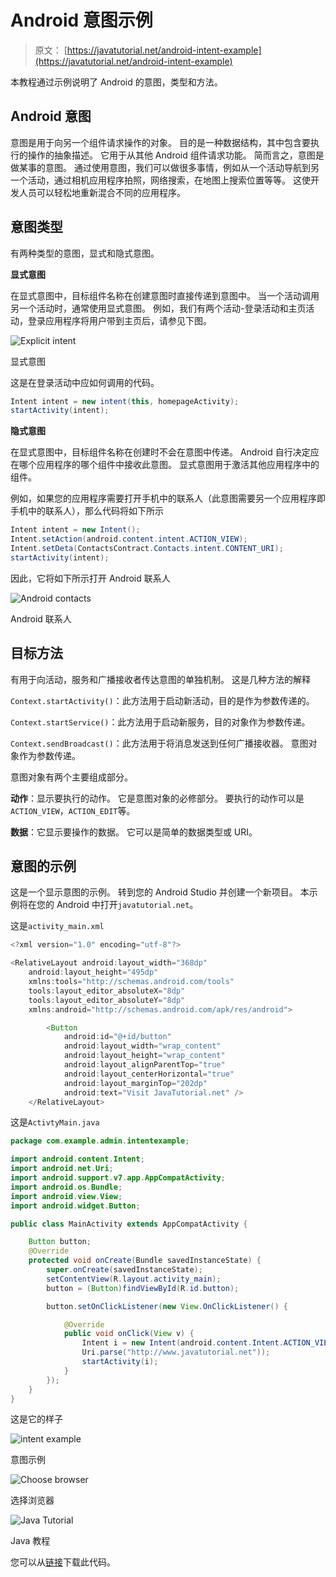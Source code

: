 # Android 意图示例

> 原文： [https://javatutorial.net/android-intent-example](https://javatutorial.net/android-intent-example)

本教程通过示例说明了 Android 的意图，类型和方法。

## Android 意图

意图是用于向另一个组件请求操作的对象。 目的是一种数据结构，其中包含要执行的操作的抽象描述。 它用于从其他 Android 组件请求功能。 简而言之，意图是做某事的意图。 通过使用意图，我们可以做很多事情，例如从一个活动导航到另一个活动，通过相机应用程序拍照，网络搜索，在地图上搜索位置等等。 这使开发人员可以轻松地重新混合不同的应用程序。

## 意图类型

有两种类型的意图，显式和隐式意图。

**显式意图**

在显式意图中，目标组件名称在创建意图时直接传递到意图中。 当一个活动调用另一个活动时，通常使用显式意图。 例如，我们有两个活动-登录活动和主页活动，登录应用程序将用户带到主页后，请参见下图。

![Explicit intent](img/eade02058cf39705b835a2d929402fa8.jpg)

显式意图

这是在登录活动中应如何调用的代码。

```java
Intent intent = new intent(this, homepageActivity);
startActivity(intent);

```

**隐式意图**

在显式意图中，目标组件名称在创建时不会在意图中传递。 Android 自行决定应在哪个应用程序的哪个组件中接收此意图。 显式意图用于激活其他应用程序中的组件。

例如，如果您的应用程序需要打开手机中的联系人（此意图需要另一个应用程序即手机中的联系人），那么代码将如下所示

```java
Intent intent = new Intent();
Intent.setAction(android.content.intent.ACTION_VIEW);
Intent.setDeta(ContactsContract.Contacts.intent.CONTENT_URI);
startActivity(intent);

```

因此，它将如下所示打开 Android 联系人

![Android contacts](img/7521b5c4785629a0895be6f5ba4cbb36.jpg)

Android 联系人

## 目标方法

有用于向活动，服务和广播接收者传达意图的单独机制。 这是几种方法的解释

`Context.startActivity()`：此方法用于启动新活动，目的是作为参数传递的。

`Context.startService()`：此方法用于启动新服务，目的对象作为参数传递。

`Context.sendBroadcast()`：此方法用于将消息发送到任何广播接收器。 意图对象作为参数传递。

意图对象有两个主要组成部分。

**动作**：显示要执行的动作。 它是意图对象的必修部分。 要执行的动作可以是`ACTION_VIEW`，`ACTION_EDIT`等。

**数据**：它显示要操作的数据。 它可以是简单的数据类型或 URI。

## **意图**的示例

这是一个显示意图的示例。 转到您的 Android Studio 并创建一个新项目。 本示例将在您的 Android 中打开`javatutorial.net`。

这是`activity_main.xml`

```java
<?xml version="1.0" encoding="utf-8"?>

<RelativeLayout android:layout_width="368dp"
    android:layout_height="495dp"
    xmlns:tools="http://schemas.android.com/tools"
    tools:layout_editor_absoluteX="8dp"
    tools:layout_editor_absoluteY="8dp"
    xmlns:android="http://schemas.android.com/apk/res/android">

        <Button
            android:id="@+id/button"
            android:layout_width="wrap_content"
            android:layout_height="wrap_content"
            android:layout_alignParentTop="true"
            android:layout_centerHorizontal="true"
            android:layout_marginTop="202dp"
            android:text="Visit JavaTutorial.net" />
    </RelativeLayout>

```

这是`ActivtyMain.java`

```java
package com.example.admin.intentexample;

import android.content.Intent;
import android.net.Uri;
import android.support.v7.app.AppCompatActivity;
import android.os.Bundle;
import android.view.View;
import android.widget.Button;

public class MainActivity extends AppCompatActivity {

    Button button;
    @Override
    protected void onCreate(Bundle savedInstanceState) {
        super.onCreate(savedInstanceState);
        setContentView(R.layout.activity_main);
        button = (Button)findViewById(R.id.button);

        button.setOnClickListener(new View.OnClickListener() {

            @Override
            public void onClick(View v) {
                Intent i = new Intent(android.content.Intent.ACTION_VIEW,
                Uri.parse("http://www.javatutorial.net"));
                startActivity(i);
            }
        });
    }
}

```

这是它的样子

![intent example](img/3c4b6389de4ff84fb8b1da8ff89876d0.jpg)

意图示例

![Choose browser](img/8cb0f0845129e3b98d0d3430befed0fa.jpg)

选择浏览器

![Java Tutorial](img/1fb037bbb610a62f7feb84cb489f2340.jpg)

Java 教程

您可以从[链接](https://github.com/JavaTutorialNetwork/Tutorials/blob/master/IntentExample.rar)下载此代码。